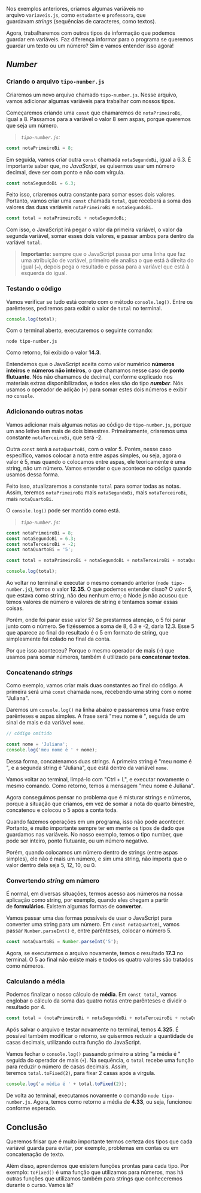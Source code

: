 Nos exemplos anteriores, criamos algumas variáveis no arquivo `variaveis.js`, como `estudante` e `professora`, que guardavam _strings_ (sequências de caracteres, como textos).

Agora, trabalharemos com outros tipos de informação que podemos guardar em variáveis. Faz diferença informar para o programa se queremos guardar um texto ou um número? Sim e vamos entender isso agora!

## _Number_

### Criando o arquivo `tipo-number.js`

Criaremos um novo arquivo chamado `tipo-number.js`. Nesse arquivo, vamos adicionar algumas variáveis para trabalhar com nossos tipos.

Começaremos criando uma `const` que chamaremos de `notaPrimeiroBi`, igual a 8. Passamos para a variável o valor 8 sem aspas, porque queremos que seja um número.

> _`tipo-number.js`:_

```js
const notaPrimeiroBi = 8;
```

Em seguida, vamos criar outra `const` chamada `notaSegundoBi`, igual a 6.3. É importante saber que, no _JavaScript_, se quisermos usar um número decimal, deve ser com ponto e não com vírgula.

```js
const notaSegundoBi = 6.3;
```

Feito isso, criaremos outra constante para somar esses dois valores. Portanto, vamos criar uma `const` chamada `total`, que receberá a soma dos valores das duas variáveis `notaPrimeiroBi` e `notaSegundoBi`.

```js
const total = notaPrimeiroBi + notaSegundoBi;
```

Com isso, o JavaScript irá pegar o valor da primeira variável, o valor da segunda variável, somar esses dois valores, e passar ambos para dentro da variável `total`.

> **Importante:** sempre que o JavaScript passa por uma linha que faz uma atribuição de variável, primeiro ele analisa o que está à direita do igual (`=`), depois pega o resultado e passa para a variável que está à esquerda do igual.

### Testando o código

Vamos verificar se tudo está correto com o método `console.log()`. Entre os parênteses, pediremos para exibir o valor de `total` no terminal.

```js
console.log(total);
```

Com o terminal aberto, executaremos o seguinte comando:

```console
node tipo-number.js
```

Como retorno, foi exibido o valor **14.3**.

Entendemos que o JavaScript aceita como valor numérico **números inteiros** e **números não inteiros**, o que chamamos nesse caso de **ponto flutuante**. Nós não chamamos de decimal, conforme explicado nos materiais extras disponibilizados, e todos eles são do tipo _**number**_. Nós usamos o operador de adição (`+`) para somar estes dois números e exibir no `console`.

### Adicionando outras notas

Vamos adicionar mais algumas notas ao código de `tipo-number.js`, porque um ano letivo tem mais de dois bimestres. Primeiramente, criaremos uma constante `notaTerceiroBi`, que será -2.

Outra `const` será a `notaQuartoBi`, com o valor 5. Porém, nesse caso específico, vamos colocar a nota entre aspas simples, ou seja, agora o valor é 5, mas quando o colocamos entre aspas, ele teoricamente é uma string, não um número. Vamos entender o que acontece no código quando usamos dessa forma.

Feito isso, atualizaremos a constante `total` para somar todas as notas. Assim, teremos `notaPrimeiroBi` mais `notaSegundoBi`, mais `notaTerceiroBi`, mais `notaQuartoBi`.

O `console.log()` pode ser mantido como está.

> _`tipo-number.js`:_

```js
const notaPrimeiroBi = 8;
const notaSegundoBi = 6.3;
const notaTerceiroBi = -2;
const notaQuartoBi = '5';

const total = notaPrimeiroBi + notaSegundoBi + notaTerceiroBi + notaQuartoBi;

console.log(total);
```

Ao voltar no terminal e executar o mesmo comando anterior (`node tipo-number.js`), temos o valor **12.35**. O que podemos entender disso? O valor 5, que estava como string, não deu nenhum erro; o Node.js não acusou que temos valores de número e valores de string e tentamos somar essas coisas.

Porém, onde foi parar esse valor 5? Se prestarmos atenção, o 5 foi parar junto com o número. Se fizéssemos a soma de 8, 6.3 e -2, daria 12.3. Esse 5 que aparece ao final do resultado é o 5 em formato de string, que simplesmente foi colado no final da conta.

Por que isso aconteceu? Porque o mesmo operador de mais (`+`) que usamos para somar números, também é utilizado para **concatenar textos**.

### Concatenando _strings_

Como exemplo, vamos criar mais duas constantes ao final do código. A primeira será uma `const` chamada `nome`, recebendo uma string com o nome "Juliana".

Daremos um `console.log()` na linha abaixo e passaremos uma frase entre parênteses e aspas simples. A frase será "meu nome é ", seguida de um sinal de mais e da variável `nome`.

```js
// código omitido

const nome = 'Juliana';
console.log('meu nome é ' + nome);
```

Dessa forma, concatenamos duas strings. A primeira string é "meu nome é ", e a segunda string é "Juliana", que está dentro da variável `nome`.

Vamos voltar ao terminal, limpá-lo com "Ctrl + L", e executar novamente o mesmo comando. Como retorno, temos a mensagem "meu nome é Juliana".

Agora conseguimos pensar no problema que é misturar strings e números, porque a situação que criamos, em vez de somar a nota do quarto bimestre, concatenou e colocou o 5 após a conta toda.

Quando fazemos operações em um programa, isso não pode acontecer. Portanto, é muito importante sempre ter em mente os tipos de dado que guardamos nas variáveis. No nosso exemplo, temos o tipo number, que pode ser inteiro, ponto flutuante, ou um número negativo.

Porém, quando colocamos um número dentro de strings (entre aspas simples), ele não é mais um número, e sim uma string, não importa que o valor dentro dela seja 5, 12, 10, ou 0.

### Convertendo _string_ em número

É normal, em diversas situações, termos acesso aos números na nossa aplicação como string, por exemplo, quando eles chegam a partir de **formulários**. Existem algumas formas de **converter**.

Vamos passar uma das formas possíveis de usar o JavaScript para converter uma string para um número. Em `const notaQuartoBi`, vamos passar `Number.parseInt()` e, entre parênteses, colocar o número 5.

```js
const notaQuartoBi = Number.parseInt('5');
```

Agora, se executarmos o arquivo novamente, temos o resultado **17.3** no terminal. O 5 ao final não existe mais e todos os quatro valores são tratados como números.

### Calculando a média

Podemos finalizar o nosso cálculo de **média**. Em `const total`, vamos englobar o cálculo da soma das quatro notas entre parênteses e dividir o resultado por 4.

```js
const total = (notaPrimeiroBi + notaSegundoBi + notaTerceiroBi + notaQuartoBi) / 4;
```

Após salvar o arquivo e testar novamente no terminal, temos **4.325**. É possível também modificar o retorno, se quisermos reduzir a quantidade de casas decimais, utilizando outra função do JavaScript.

Vamos fechar o `console.log()` passando primeiro a string "a média é " seguida do operador de mais (`+`). Na sequência, o `total` recebe uma função para reduzir o número de casas decimais. Assim, teremos `total.toFixed(2)`, para fixar 2 casas após a vírgula.

```js
console.log('a média é ' + total.toFixed(2));
```

De volta ao terminal, executamos novamente o comando `node tipo-number.js`. Agora, temos como retorno a média de **4.33**, ou seja, funcionou conforme esperado.

## Conclusão

Queremos frisar que é muito importante termos certeza dos tipos que cada variável guarda para evitar, por exemplo, problemas em contas ou em concatenação de texto.

Além disso, aprendemos que existem funções prontas para cada tipo. Por exemplo: `toFixed()` é uma função que utilizamos para números, mas há outras funções que utilizamos também para strings que conheceremos durante o curso. Vamos lá?